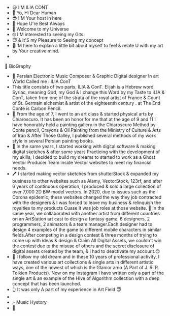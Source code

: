 - 😃 I’M ILIA CONT
- 🌹 Yo, Hi Dear Human
- 😎 I'M Your host in here
- 🙋‍ Hope U're Best Always 
- 🤠 Welcome to my Universe
- 🤓 I'M interested to seeing my Gits
- 😇 & It'S my Pleasure to Seeing my concept
- 🚆I'M here to explain a little bit about myself to feel & relate U with my art by Your creative mind.
- 
🧬 BioGraphy
- 🤖 Persian Electronic Music Composer & Graphic Digital designer In art World Called me : ILIA ConT 
- This title consists of two parts, ILIA & ConT.  Elijah is a Hebrew word, Syriac, meaning God, my God & I change this Word by my Taste to ILIA & ConT, taken from one of the strata of the royal artist of France & Count of St. Germain alchemist & artist of the eighteenth century . at The End Conte is Carbon Pencil.
- 🎨 From the age of 7, I went to an art class & started physical arts by Chiaroscuro. It has been an honor for me that at the age of 9 and 11 I have honorably held a painting gallery in the Chiaroscuro Method by Conte pencil, Crayons & Oil Painting from the Ministry of Culture & Arts of Iran & After Those Galley, I published several methods of my work style in several Persian painting books. 
- 👾 In the same years, I started working with digital software & making digital sketches & after some years Practicing with the development of my skills, I decided to build my dreams to started to work as a Ghost Vector Producer Team inside Vector websites to meet my financial needs.
- 🖊 I started making vector sketches from shutterStock & expanded my business to other websites such as Alamy, VectorStock, 123rf, and after 6 years of continuous operation, I produced & sold a large collection of over 7,000 2D BW model vectors. In 2020, due to issues such as the Corona epidemic, these websites changed the way they job contracted with the designers & I was forced to leave my business & relinquish the royalties to my products Cuase it was job roles at those website.
🧪 In the same year, we collaborated with another artist from different countries on an ArtStation art cast to design a fantasy game. 6 designers, 2 programmers, 2 animators & a team manager.Each designer had to design 4 examples of the game to different mobile characters in similar fields.After competing in a design contest & three months of trying to come up with ideas & design & Claim All Digital Assets, we couldn't win the contest due to the misuse of others and the secret disclosure of digital assets created by the team, & I had to deactivate my account.😔
- 🔰 I follow my old dream and in these 10 years of professional activity, I have created various art collections & single arts in different artistic ways, one of the newest of which is the Glamor area (A Part of J. R. R. Tolkien Products). Now on my Instagram I have written only a part of the single art & an example of the Hive of Algorithm collection with a deep concept that has been launched.
- 👆 It was only A part of my experience in Art Field 😇
- 
- 🎶 Music Hystory
- 🤖 
